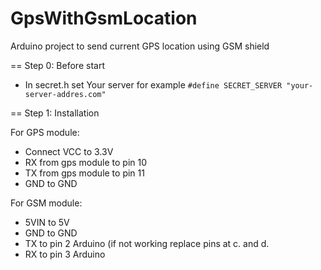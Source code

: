 # GpsWithGsmLocation
Arduino project to send current GPS location using GSM shield

== Step 0: Before start
- In secret.h set Your server for example ```#define SECRET_SERVER "your-server-addres.com"```

== Step 1: Installation

For GPS module:
 - Connect VCC to 3.3V
 - RX from gps module to pin 10
 - TX from gps module to pin 11
 - GND to GND

For GSM module:
 - 5VIN to 5V 
 - GND to GND 
 - TX to pin 2 Arduino (if not working replace pins at c. and d.
 - RX to pin 3 Arduino

